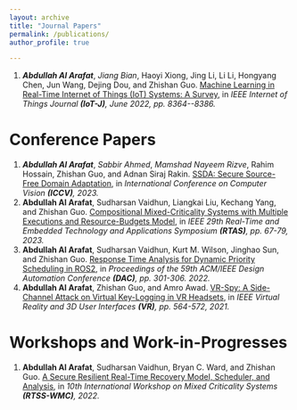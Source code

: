 ```yaml
---
layout: archive
title: "Journal Papers"
permalink: /publications/
author_profile: true

---
```


1. _**Abdullah Al Arafat**_,  _Jiang Bian_, Haoyi Xiong, Jing Li, Li Li, Hongyang Chen, Jun Wang, Dejing Dou, and Zhishan Guo. [Machine Learning in Real-Time Internet of Things (IoT) Systems: A Survey](https://ieeexplore.ieee.org/document/9739684), in *IEEE Internet of Things Journal **(IoT-J)**, June 2022, pp. 8364--8386.*


Conference Papers
======
1. _**Abdullah Al Arafat**_, _Sabbir Ahmed_, _Mamshad Nayeem Rizve_, Rahim Hossain, Zhishan Guo, and Adnan Siraj Rakin. [SSDA: Secure Source-Free Domain Adaptation](), in *International Conference on Computer Vision **(ICCV)**, 2023.*
1. **Abdullah Al Arafat**, Sudharsan Vaidhun, Liangkai Liu, Kechang Yang, and Zhishan Guo. [Compositional Mixed-Criticality Systems with Multiple Executions and Resource-Budgets Model](), in *IEEE 29th Real-Time and Embedded Technology and Applications Symposium **(RTAS)**, pp. 67-79, 2023.*
1. **Abdullah Al Arafat**, Sudharsan Vaidhun, Kurt M. Wilson, Jinghao Sun, and Zhishan Guo. [Response Time Analysis for Dynamic Priority Scheduling in ROS2](), in *Proceedings of the 59th ACM/IEEE Design Automation Conference **(DAC)**, pp. 301-306. 2022.*
1. **Abdullah Al Arafat**, Zhishan Guo, and Amro Awad. [VR-Spy: A Side-Channel Attack on Virtual Key-Logging in VR Headsets](), in *IEEE Virtual Reality and 3D User Interfaces **(VR)**, pp. 564-572, 2021.*

Workshops and Work-in-Progresses
======
1. **Abdullah Al Arafat**, Sudharsan Vaidhun, Bryan C. Ward, and Zhishan Guo. [A Secure Resilient Real-Time Recovery Model, Scheduler, and Analysis](), in *10th International Workshop on Mixed Criticality Systems **(RTSS-WMC)**, 2022.*
